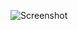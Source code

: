 ![Screenshot](https://raw.githubusercontent.com/Cryakl/Ultimate-RAT-Collection/refs/heads/main/Latias/Screenshot.png)
